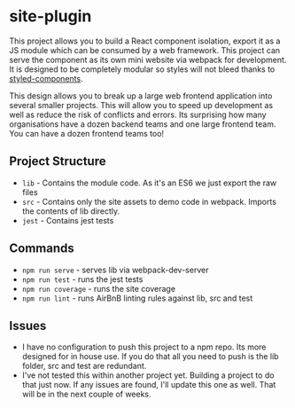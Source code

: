 # site-plugin

This project allows you to build a React component isolation, export it as a JS module which can be consumed by a web framework. 
This project can serve the component as its own mini website via webpack for development. It is designed to be completely modular 
so styles will not bleed thanks to [styled-components](https://styled-components.com/).

This design allows you to break up a large web frontend application into several smaller projects. This will allow you to speed up development as well as reduce the risk
of conflicts and errors. Its surprising how many organisations have a dozen backend teams and one large frontend team. You can have a dozen frontend teams too!

## Project Structure
* `lib` - Contains the module code. As it's an ES6 we just export the raw files
* `src` - Contains only the site assets to demo code in webpack. Imports the contents of lib directly. 
* `jest` - Contains jest tests

## Commands

* `npm run serve` - serves lib via webpack-dev-server 
* `npm run test` - runs the jest tests
* `npm run coverage` - runs the site coverage
* `npm run lint` - runs AirBnB linting rules against lib, src and test

## Issues
* I have no configuration to push this project to a npm repo. Its more designed for in house use. If you do that all you need to push is the lib folder, 
  src and test are redundant.
* I've not tested this within another project yet. Building a project to do that just now. If any issues are found, I'll update this one as well. That will be in the next couple of weeks.
